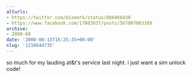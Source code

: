 ```yaml
---
alturls:
- https://twitter.com/bismark/status/886466430
- https://www.facebook.com/17803937/posts/567807063109
archive:
- 2008-08
date: '2008-08-13T16:25:35+00:00'
slug: '1218644735'
---
```


so much for my lauding at&t's service last night. i just want a sim unlock code!

